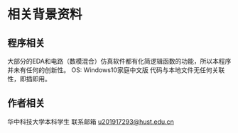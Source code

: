 # 相关背景资料
## 程序相关
大部分的EDA和电路（数模混合）仿真软件都有化简逻辑函数的功能，所以本程序并未有任何的创新性。
OS: Windows10家庭中文版
代码与本地文件无任何关联性，即插即用。
## 作者相关
华中科技大学本科学生
联系邮箱 u201917293@hust.edu.cn
